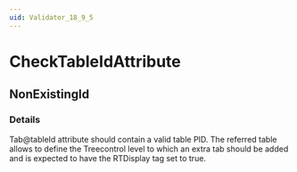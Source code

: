```yaml
---
uid: Validator_18_9_5
---
```


# CheckTableIdAttribute

## NonExistingId

<!-- Description, Properties, ... sections are auto-generated. -->
<!-- REPLACE ME AUTO-GENERATION -->

### Details

Tab@tableId attribute should contain a valid table PID.
The referred table allows to define the Treecontrol level to which an extra tab should be added and is expected to have the RTDisplay tag set to true.

<!-- Uncomment to add example code -->
<!--### Example code-->
